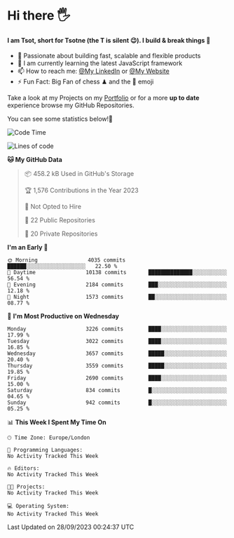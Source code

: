 # Hi there :raised_hand_with_fingers_splayed:
#### I am Tsot, short for Tsotne (the T is silent :wink:). I build & break things :space_invader:
- :telescope: Passionate about building fast, scalable and flexible products
- :seedling: I am currently learning the latest JavaScript framework 
- :mailbox: How to reach me: [@My LinkedIn](https://www.linkedin.com/in/tsotne-gvadzabia/) or [@My Website](https://tsotne.co.uk/contact)
- :zap: Fun Fact: Big Fan of chess ♟ and the 👾 emoji

Take a look at my Projects on my [Portfolio](https://tsotne.co.uk/) or for a more **up to date** experience browse my GitHub Repositories.

You can see some statistics below!:space_invader:
<!--START_SECTION:waka-->
![Code Time](http://img.shields.io/badge/Code%20Time-761%20hrs%202%20mins-blue)

![Lines of code](https://img.shields.io/badge/From%20Hello%20World%20I%27ve%20Written-7.6%20million%20lines%20of%20code-blue)

**🐱 My GitHub Data** 

> 📦 458.2 kB Used in GitHub's Storage 
 > 
> 🏆 1,576 Contributions in the Year 2023
 > 
> 🚫 Not Opted to Hire
 > 
> 📜 22 Public Repositories 
 > 
> 🔑 20 Private Repositories 
 > 
**I'm an Early 🐤** 

```text
🌞 Morning                4035 commits        ██████░░░░░░░░░░░░░░░░░░░   22.50 % 
🌆 Daytime                10138 commits       ██████████████░░░░░░░░░░░   56.54 % 
🌃 Evening                2184 commits        ███░░░░░░░░░░░░░░░░░░░░░░   12.18 % 
🌙 Night                  1573 commits        ██░░░░░░░░░░░░░░░░░░░░░░░   08.77 % 
```
📅 **I'm Most Productive on Wednesday** 

```text
Monday                   3226 commits        ████░░░░░░░░░░░░░░░░░░░░░   17.99 % 
Tuesday                  3022 commits        ████░░░░░░░░░░░░░░░░░░░░░   16.85 % 
Wednesday                3657 commits        █████░░░░░░░░░░░░░░░░░░░░   20.40 % 
Thursday                 3559 commits        █████░░░░░░░░░░░░░░░░░░░░   19.85 % 
Friday                   2690 commits        ████░░░░░░░░░░░░░░░░░░░░░   15.00 % 
Saturday                 834 commits         █░░░░░░░░░░░░░░░░░░░░░░░░   04.65 % 
Sunday                   942 commits         █░░░░░░░░░░░░░░░░░░░░░░░░   05.25 % 
```


📊 **This Week I Spent My Time On** 

```text
🕑︎ Time Zone: Europe/London

💬 Programming Languages: 
No Activity Tracked This Week

🔥 Editors: 
No Activity Tracked This Week

🐱‍💻 Projects: 
No Activity Tracked This Week

💻 Operating System: 
No Activity Tracked This Week
```


 Last Updated on 28/09/2023 00:24:37 UTC
<!--END_SECTION:waka-->
